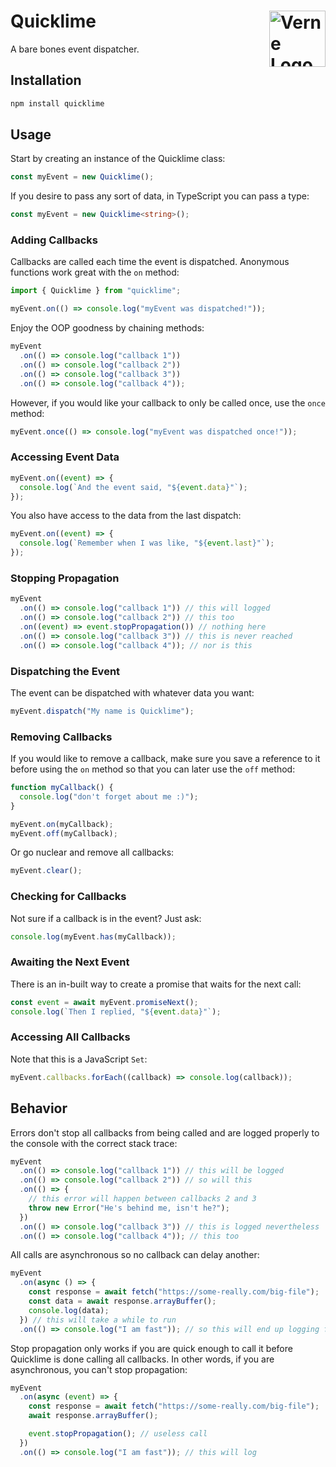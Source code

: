 # Quicklime <img src="https://i.imgur.com/MlEo9HD.png" alt="Verne Logo" width="90" height="90" align="right">

A bare bones event dispatcher.

## Installation

```bash
npm install quicklime
```

## Usage

Start by creating an instance of the Quicklime class:

```js
const myEvent = new Quicklime();
```

If you desire to pass any sort of data, in TypeScript you can pass a type:

```ts
const myEvent = new Quicklime<string>();
```

### Adding Callbacks

Callbacks are called each time the event is dispatched. Anonymous functions work great with the `on` method:

```ts
import { Quicklime } from "quicklime";

myEvent.on(() => console.log("myEvent was dispatched!"));
```

Enjoy the OOP goodness by chaining methods:

```ts
myEvent
  .on(() => console.log("callback 1"))
  .on(() => console.log("callback 2"))
  .on(() => console.log("callback 3"))
  .on(() => console.log("callback 4"));
```

However, if you would like your callback to only be called once, use the `once` method:

```ts
myEvent.once(() => console.log("myEvent was dispatched once!"));
```

### Accessing Event Data

```ts
myEvent.on((event) => {
  console.log(`And the event said, "${event.data}"`);
});
```

You also have access to the data from the last dispatch:

```ts
myEvent.on((event) => {
  console.log(`Remember when I was like, "${event.last}"`);
});
```

### Stopping Propagation

```ts
myEvent
  .on(() => console.log("callback 1")) // this will logged
  .on(() => console.log("callback 2")) // this too
  .on((event) => event.stopPropagation()) // nothing here
  .on(() => console.log("callback 3")) // this is never reached
  .on(() => console.log("callback 4")); // nor is this
```

### Dispatching the Event

The event can be dispatched with whatever data you want:

```ts
myEvent.dispatch("My name is Quicklime");
```

### Removing Callbacks

If you would like to remove a callback, make sure you save a reference to it before using the `on` method so that you can later use the `off` method:

```ts
function myCallback() {
  console.log("don't forget about me :)");
}

myEvent.on(myCallback);
myEvent.off(myCallback);
```

Or go nuclear and remove all callbacks:

```ts
myEvent.clear();
```

### Checking for Callbacks

Not sure if a callback is in the event? Just ask:

```ts
console.log(myEvent.has(myCallback));
```

### Awaiting the Next Event

There is an in-built way to create a promise that waits for the next call:

```ts
const event = await myEvent.promiseNext();
console.log(`Then I replied, "${event.data}"`);
```

### Accessing All Callbacks

Note that this is a JavaScript `Set`:

```ts
myEvent.callbacks.forEach((callback) => console.log(callback));
```

## Behavior

Errors don't stop all callbacks from being called and are logged properly to the console with the correct stack trace:

```ts
myEvent
  .on(() => console.log("callback 1")) // this will be logged
  .on(() => console.log("callback 2")) // so will this
  .on(() => {
    // this error will happen between callbacks 2 and 3
    throw new Error("He's behind me, isn't he?");
  })
  .on(() => console.log("callback 3")) // this is logged nevertheless
  .on(() => console.log("callback 4")); // this too
```

All calls are asynchronous so no callback can delay another:

```ts
myEvent
  .on(async () => {
    const response = await fetch("https://some-really.com/big-file");
    const data = await response.arrayBuffer();
    console.log(data);
  }) // this will take a while to run
  .on(() => console.log("I am fast")); // so this will end up logging first
```

Stop propagation only works if you are quick enough to call it before Quicklime is done calling all callbacks. In other words, if you are asynchronous, you can't stop propagation:

```ts
myEvent
  .on(async (event) => {
    const response = await fetch("https://some-really.com/big-file");
    await response.arrayBuffer();

    event.stopPropagation(); // useless call
  })
  .on(() => console.log("I am fast")); // this will log
```
